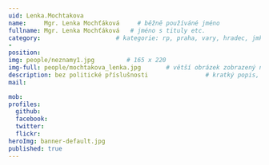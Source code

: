 ```yaml
---
uid: Lenka.Mochtakova
name:     Mgr. Lenka Mochťáková     # běžně používáné jméno
fullname: Mgr. Lenka Mochťáková   # jméno s tituly etc.
category:                     # kategorie: rp, praha, vary, hradec, jmk, senat
- 
position:
img: people/neznamy1.jpg         # 165 x 220
img-full: people/mochtakova_lenka.jpg       # větší obrázek zobrazený na podrobném profilu
description: bez politické příslušnosti                # kratký popis, max 160 znaků
mail:

mob:   
profiles: 
  github: 
  facebook:      
  twitter:        
  flickr:       
heroImg: banner-default.jpg
published: true
---
```

